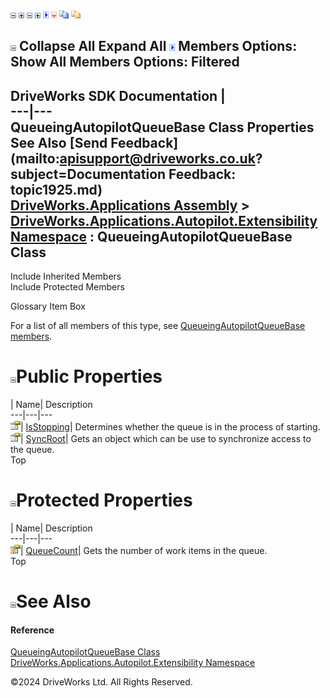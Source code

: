 ![](dotnetimages/collapse.gif) ![](dotnetimages/expand.gif) ![](dotnetimages/collapse.gif) ![](dotnetimages/expand.gif) ![](dotnetimages/drpdown.gif) ![](dotnetimages/drpdown_orange.gif) ![](dotnetimages/copycode.gif) ![](dotnetimages/copycodeHighlight.gif)

![](dotnetimages/collapse.gif) Collapse All Expand All ![](dotnetimages/drpdown.gif) Members Options: Show All  Members Options: Filtered   
---  
DriveWorks SDK Documentation  |   
---|---  
QueueingAutopilotQueueBase<T> Class Properties   
See Also [Send Feedback](mailto:apisupport@driveworks.co.uk?subject=Documentation Feedback: topic1925.md)  
[DriveWorks.Applications Assembly](topic13.md) > [DriveWorks.Applications.Autopilot.Extensibility Namespace](topic1633.md) : QueueingAutopilotQueueBase<T> Class  
---  
  
Include Inherited Members    
Include Protected Members    


Glossary Item Box

For a list of all members of this type, see [QueueingAutopilotQueueBase<T> members](topic1926.md).

# ![](dotnetimages/collapse.gif)Public Properties

| Name| Description  
---|---|---  
![Public Property](dotnetimages/publicProperty.gif)| [IsStopping](topic1939.md)| Determines whether the queue is in the process of starting.   
![Public Property](dotnetimages/publicProperty.gif)| [SyncRoot](topic1941.md)| Gets an object which can be use to synchronize access to the queue.   
Top

# ![](dotnetimages/collapse.gif)Protected Properties

| Name| Description  
---|---|---  
![Protected Property](dotnetimages/protectedProperty.gif)| [QueueCount](topic1940.md)| Gets the number of work items in the queue.   
Top

# ![](dotnetimages/collapse.gif)See Also

#### Reference

[QueueingAutopilotQueueBase<T> Class](topic1925.md)   
[DriveWorks.Applications.Autopilot.Extensibility Namespace](topic1633.md)

©2024 DriveWorks Ltd. All Rights Reserved.
